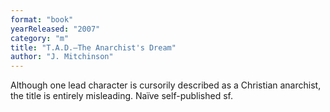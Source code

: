```yaml
---
format: "book"
yearReleased: "2007"
category: "m"
title: "T.A.D.—The Anarchist's Dream"
author: "J. Mitchinson"
---
```

Although one lead character is cursorily described as a  Christian anarchist, the title is entirely misleading. Naïve  self-published sf.